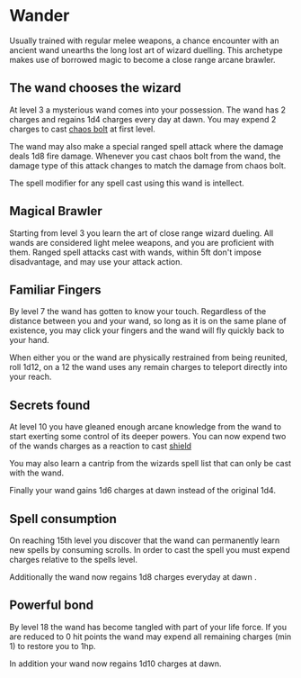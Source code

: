 Wander
======

Usually trained with regular melee weapons, a chance encounter with an
ancient wand unearths the long lost art of wizard duelling. This
archetype makes use of borrowed magic to become a close range arcane brawler. 


The wand chooses the wizard
---------------------------

At level 3 a mysterious wand comes into your possession. The wand has 2
charges and regains 1d4 charges every day at dawn. You may expend 2 charges to
cast [chaos bolt](https://www.dndbeyond.com/spells/chaos-bolt) at first level.

The wand may also make a special ranged spell attack where the damage deals
1d8 fire damage. Whenever you cast chaos bolt from the wand, the damage type
of this attack changes to match the damage from chaos bolt.

The spell modifier for any spell cast using this wand is intellect.

Magical Brawler
---------------

Starting from level 3 you learn the art of close range wizard dueling. All
wands are considered light melee weapons, and you are proficient with them.
Ranged spell attacks cast with wands, within 5ft don't impose disadvantage,
and may use your attack action.

Familiar Fingers
----------------

By level 7 the wand has gotten to know your touch. Regardless of the distance
between you and your wand, so long as it is on the same plane of existence,
you may click your fingers and the wand will fly quickly back to your hand.

When either you or the wand are physically restrained from being reunited,
roll 1d12, on a 12 the wand uses any remain charges to teleport directly into
your reach.

Secrets found
-------------

At level 10 you have gleaned enough arcane knowledge from the wand to start
exerting some control of its deeper powers. You can now expend two of the
wands charges as a reaction to cast
[shield](https://www.dndbeyond.com/spells/shield)

You may also learn a cantrip from the wizards spell list that can only be cast
with the wand.

Finally your wand gains 1d6 charges at dawn instead of the original 1d4.

Spell consumption
-----------------

On reaching 15th level you discover that the wand can permanently learn new
spells by consuming scrolls. In order to cast the spell you must expend
charges relative to the spells level.

Additionally the wand now regains 1d8 charges everyday at dawn .

Powerful bond
-------------

By level 18 the wand has become tangled with part of your life force. If you
are reduced to 0 hit points the wand may expend all remaining charges (min 1)
to restore you to 1hp.

In addition your wand now regains 1d10 charges at dawn.
